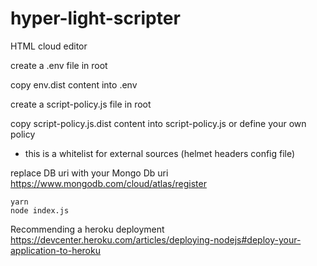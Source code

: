 # hyper-light-scripter

HTML cloud editor

create a .env file in root

copy env.dist content into .env

create a script-policy.js file in root

copy script-policy.js.dist content into script-policy.js or define your own policy 
* this is a whitelist for external sources (helmet headers config file)

replace DB uri with your Mongo Db uri https://www.mongodb.com/cloud/atlas/register


```
yarn
node index.js
```

Recommending a heroku deployment https://devcenter.heroku.com/articles/deploying-nodejs#deploy-your-application-to-heroku
